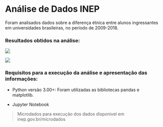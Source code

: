 # Análise de Dados INEP

Foram analisados dados sobre a diferença étnica entre alunos ingressantes em universidades brasileiras, no período de 2009-2018.

### Resultados obtidos na análise:


![
](https://github.com/guilherme4garcia/Analise-Dados-INEP/blob/master/Gr%C3%A1ficos/1.png "Evolução: Indígenas Ingressantes em Universidades Brasileiras")

![
](https://github.com/guilherme4garcia/Analise-Dados-INEP/blob/master/Gr%C3%A1ficos/2.png "Quantidade de Ingressantes por Etnia em Universidades Brasileiras em 2018")

### Requisitos para a execução da análise e apresentação das informações:

-   Python versão 3.00+: Foram utilizadas as bibliotecas pandas e matplotlib.
    
-   Jupyter Notebook


> Microdados para execução dos dados disponivel em inep.gov.br/microdados
